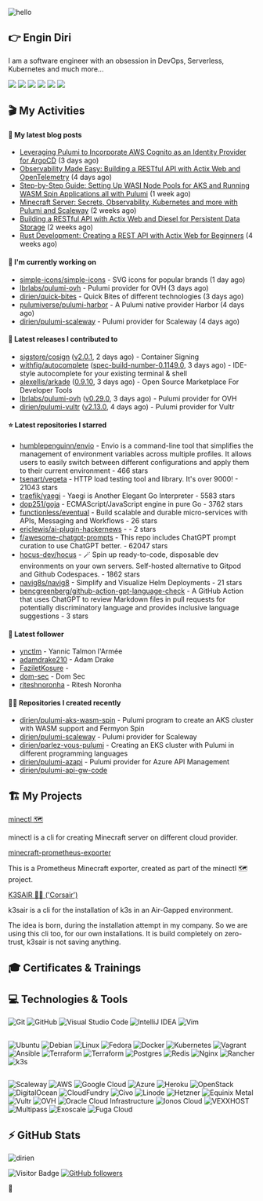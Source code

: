 ![hello](https://media.giphy.com/media/3ornk57KwDXf81rjWM/giphy.gif)

## 👉 Engin Diri

I am a software engineer with an obsession in DevOps, Serverless, Kubernetes and much more...

[![](https://img.shields.io/badge/-@__ediri-%231DA1F2?style=for-the-badge&logo=twitter&logoColor=ffffff)](https://twitter.com/_ediri)
[![](https://img.shields.io/badge/@_ediri@cloud--native.social-6364FF?style=for-the-badge&logo=mastodon&logoColor=white)](https://cloud-native.social/@_ediri)
[![](https://img.shields.io/badge/-@dirien-%23181717?style=for-the-badge&logo=github)](https://github.com/dirien)
[![](https://img.shields.io/badge/-@__ediri-E4405F?style=for-the-badge&logo=instagram&logoColor=white)](https://www.instagram.com/_ediri/)
[![](https://img.shields.io/badge/dirien-003366?style=for-the-badge&logo=linuxfoundation&logoColor=white)](https://openprofile.dev/profile/dirien)
[![](https://img.shields.io/badge/-blog.ediri.io-2962FF?style=for-the-badge&logo=hashnode&logoColor=white)](https://blog.ediri.io/)

## 🎬 My Activities

#### 📖 My latest blog posts
- [Leveraging Pulumi to Incorporate AWS Cognito as an Identity Provider for ArgoCD](https://blog.ediri.io/leveraging-pulumi-to-incorporate-aws-cognito-as-an-identity-provider-for-argocd) (3 days ago)
- [Observability Made Easy: Building a RESTful API with Actix Web and OpenTelemetry](https://blog.ediri.io/observability-made-easy-building-a-restful-api-with-actix-web-and-opentelemetry) (4 days ago)
- [Step-by-Step Guide: Setting Up WASI Node Pools for AKS and Running WASM Spin Applications all with Pulumi](https://blog.ediri.io/step-by-step-guide-setting-up-wasi-node-pools-for-aks-and-running-wasm-spin-applications-all-with-pulumi) (1 week ago)
- [Minecraft Server: Secrets, Observability, Kubernetes and more with Pulumi and Scaleway](https://blog.ediri.io/minecraft-server-secrets-observability-kubernetes-and-more-with-pulumi-and-scaleway) (2 weeks ago)
- [Building a RESTful API with Actix Web and Diesel for Persistent Data Storage](https://blog.ediri.io/building-a-restful-api-with-actix-web-and-diesel-for-persistent-data-storage) (2 weeks ago)
- [Rust Development: Creating a REST API with Actix Web for Beginners](https://blog.ediri.io/rust-development-creating-a-rest-api-with-actix-web-for-beginners) (4 weeks ago)

#### 👷 I'm currently working on

- [simple-icons/simple-icons](https://github.com/simple-icons/simple-icons) - SVG icons for popular brands (1 day ago)
- [lbrlabs/pulumi-ovh](https://github.com/lbrlabs/pulumi-ovh) - Pulumi provider for OVH (3 days ago)
- [dirien/quick-bites](https://github.com/dirien/quick-bites) - Quick Bites of different technologies (3 days ago)
- [pulumiverse/pulumi-harbor](https://github.com/pulumiverse/pulumi-harbor) - A Pulumi native provider Harbor (4 days ago)
- [dirien/pulumi-scaleway](https://github.com/dirien/pulumi-scaleway) - Pulumi provider for Scaleway (4 days ago)

#### 🚀 Latest releases I contributed to

- [sigstore/cosign](https://github.com/sigstore/cosign) ([v2.0.1](https://github.com/sigstore/cosign/releases/tag/v2.0.1), 2 days ago) - Container Signing
- [withfig/autocomplete](https://github.com/withfig/autocomplete) ([spec-build-number-0.1149.0](https://github.com/withfig/autocomplete/releases/tag/spec-build-number-0.1149.0), 3 days ago) - IDE-style autocomplete for your existing terminal &amp; shell
- [alexellis/arkade](https://github.com/alexellis/arkade) ([0.9.10](https://github.com/alexellis/arkade/releases/tag/0.9.10), 3 days ago) - Open Source Marketplace For Developer Tools
- [lbrlabs/pulumi-ovh](https://github.com/lbrlabs/pulumi-ovh) ([v0.29.0](https://github.com/lbrlabs/pulumi-ovh/releases/tag/v0.29.0), 3 days ago) - Pulumi provider for OVH
- [dirien/pulumi-vultr](https://github.com/dirien/pulumi-vultr) ([v2.13.0](https://github.com/dirien/pulumi-vultr/releases/tag/v2.13.0), 4 days ago) - Pulumi provider for Vultr

#### ⭐ Latest repositories I starred

- [humblepenguinn/envio](https://github.com/humblepenguinn/envio) - Envio is a command-line tool that simplifies the management of environment variables across multiple profiles. It allows users to easily switch between different configurations and apply them to their current environment - 466 stars
- [tsenart/vegeta](https://github.com/tsenart/vegeta) - HTTP load testing tool and library. It&#39;s over 9000! - 21043 stars
- [traefik/yaegi](https://github.com/traefik/yaegi) - Yaegi is Another Elegant Go Interpreter - 5583 stars
- [dop251/goja](https://github.com/dop251/goja) - ECMAScript/JavaScript engine in pure Go - 3762 stars
- [functionless/eventual](https://github.com/functionless/eventual) - Build scalable and durable micro-services with APIs, Messaging and Workflows - 26 stars
- [ericlewis/ai-plugin-hackernews](https://github.com/ericlewis/ai-plugin-hackernews) -  - 2 stars
- [f/awesome-chatgpt-prompts](https://github.com/f/awesome-chatgpt-prompts) - This repo includes ChatGPT prompt curation to use ChatGPT better. - 62047 stars
- [hocus-dev/hocus](https://github.com/hocus-dev/hocus) - 🪄 Spin up ready-to-code, disposable dev environments on your own servers. Self-hosted alternative to Gitpod and Github Codespaces. - 1862 stars
- [navig8s/navig8](https://github.com/navig8s/navig8) - Simplify and Visualize Helm Deployments - 21 stars
- [bencgreenberg/github-action-gpt-language-check](https://github.com/bencgreenberg/github-action-gpt-language-check) - A GitHub Action that uses ChatGPT to review Markdown files in pull requests for potentially discriminatory language and provides inclusive language suggestions - 3 stars

#### 👥 Latest follower

- [ynctlm](https://github.com/ynctlm) - Yannic Talmon l&#39;Armée
- [adamdrake210](https://github.com/adamdrake210) - Adam Drake
- [FaziletKosure](https://github.com/FaziletKosure) - 
- [dom-sec](https://github.com/dom-sec) - Dom Sec
- [riteshnoronha](https://github.com/riteshnoronha) - Ritesh Noronha

#### 👨‍💻 Repositories I created recently

- [dirien/pulumi-aks-wasm-spin](https://github.com/dirien/pulumi-aks-wasm-spin) - Pulumi program to create an AKS cluster with WASM support and Fermyon Spin
- [dirien/pulumi-scaleway](https://github.com/dirien/pulumi-scaleway) - Pulumi provider for Scaleway
- [dirien/parlez-vous-pulumi](https://github.com/dirien/parlez-vous-pulumi) - Creating an EKS cluster with Pulumi in different programming languages
- [dirien/pulumi-azapi](https://github.com/dirien/pulumi-azapi) - Pulumi provider for Azure API Management
- [dirien/pulumi-api-gw-code](https://github.com/dirien/pulumi-api-gw-code)


## 🏗️ My Projects
[minectl 🗺](https://github.com/dirien/minectl)

minectl is a cli for creating Minecraft server on different cloud provider.

[minecraft-prometheus-exporter](https://github.com/dirien/minecraft-prometheus-exporter)

This is a Prometheus Minecraft exporter, created as part of the minectl 🗺 project.

[K3SAIR 🏴‍☠️️ ('Corsair')](https://github.com/dirien/k3sair-cli)

k3sair is a cli for the installation of k3s in an Air-Gapped environment.

The idea is born, during the installation attempt in my company. So we are using this cli too, for our own
installations. It is build completely on zero-trust, k3sair is not saving anything.

## 🎓 Certificates & Trainings

<!--START_SECTION:badges-->
<!--END_SECTION:badges-->

## 💻 Technologies & Tools

![Git](https://img.shields.io/badge/git-%23F05033.svg?style=for-the-badge&logo=git&logoColor=white)
![GitHub](https://img.shields.io/badge/github-%23121011.svg?style=for-the-badge&logo=github&logoColor=white)
![Visual Studio Code](https://img.shields.io/badge/VisualStudioCode-0078d7.svg?style=for-the-badge&logo=visual-studio-code&logoColor=white)
![IntelliJ IDEA](https://img.shields.io/badge/IntelliJIDEA-000000.svg?style=for-the-badge&logo=intellij-idea&logoColor=white)
![Vim](https://img.shields.io/badge/VIM-%2311AB00.svg?style=for-the-badge&logo=vim&logoColor=white)

##

![Ubuntu](https://img.shields.io/badge/Ubuntu-E95420?style=for-the-badge&logo=ubuntu&logoColor=white)
![Debian](https://img.shields.io/badge/Debian-D70A53?style=for-the-badge&logo=debian&logoColor=white)
![Linux](https://img.shields.io/badge/Linux-FCC624?style=for-the-badge&logo=linux&logoColor=black)
![Fedora](https://img.shields.io/badge/Fedora-294172?style=for-the-badge&logo=fedora&logoColor=white)
![Docker](https://img.shields.io/badge/docker-0db7ed.svg?style=for-the-badge&logo=docker&logoColor=white)
![Kubernetes](https://img.shields.io/badge/kubernetes-326ce5.svg?style=for-the-badge&logo=kubernetes&logoColor=white)
![Vagrant](https://img.shields.io/badge/vagrant-1563FF.svg?style=for-the-badge&logo=vagrant&logoColor=white)
![Ansible](https://img.shields.io/badge/ansible-1A1918.svg?style=for-the-badge&logo=ansible&logoColor=white)
![Terraform](https://img.shields.io/badge/terraform-5835CC.svg?style=for-the-badge&logo=terraform&logoColor=white)
![Terraform](https://img.shields.io/badge/pulumi-8A3391.svg?style=for-the-badge&logo=pulumi&logoColor=white)
![Postgres](https://img.shields.io/badge/postgres-316192.svg?style=for-the-badge&logo=postgresql&logoColor=white)
![Redis](https://img.shields.io/badge/redis-DD0031.svg?style=for-the-badge&logo=redis&logoColor=white)
![Nginx](https://img.shields.io/badge/nginx-009639.svg?style=for-the-badge&logo=nginx&logoColor=white)
![Rancher](https://img.shields.io/badge/rancher-0075A8.svg?style=for-the-badge&logo=rancher&logoColor=white)
![k3s](https://img.shields.io/badge/k3s-FFC61C.svg?style=for-the-badge&logo=&logoColor=white)

##

![Scaleway](https://img.shields.io/badge/SCALEWAY-4f0599.svg?style=for-the-badge&logo=scaleway&logoColor=white)
![AWS](https://img.shields.io/badge/AWS-FF9900.svg?style=for-the-badge&logo=amazon-aws&logoColor=white)
![Google Cloud](https://img.shields.io/badge/GoogleCloud-4285F4.svg?style=for-the-badge&logo=google-cloud&logoColor=white)
![Azure](https://img.shields.io/badge/azure-0078D4.svg?style=for-the-badge&logo=microsoft-azure&logoColor=white)
![Heroku](https://img.shields.io/badge/heroku-430098.svg?style=for-the-badge&logo=heroku&logoColor=white)
![OpenStack](https://img.shields.io/badge/Openstack-f01742.svg?style=for-the-badge&logo=openstack&logoColor=white)
![DigitalOcean](https://img.shields.io/badge/DigitalOcean-0080FF.svg?style=for-the-badge&logo=DigitalOcean&logoColor=white)
![CloudFundry](https://img.shields.io/badge/CloudFoundry-0C9ED5.svg?style=for-the-badge&logo=cloudfoundry&logoColor=white)
![Civo](https://img.shields.io/badge/civo-239DFF.svg?style=for-the-badge&logo=civo&logoColor=white)
![Linode](https://img.shields.io/badge/linode-00A95C?style=for-the-badge&logo=linode&logoColor=white)
![Hetzner](https://img.shields.io/badge/hetzner-d50c2d?style=for-the-badge&logo=hetzner&logoColor=white)
![Equinix Metal](https://img.shields.io/badge/equinix--metal-d10810?style=for-the-badge&logo=equinixmetal&logoColor=white)
![Vultr](https://img.shields.io/badge/vultr-007BFC?style=for-the-badge&logo=vultr&logoColor=white)
![OVH](https://img.shields.io/badge/ovh-123F6D?style=for-the-badge&logo=ovh&logoColor=white)
![Oracle Cloud Infrastructure](https://img.shields.io/badge/Oracle_Cloud_Infrastructure-F80000?style=for-the-badge&logo=oracle&logoColor=white)
![Ionos Cloud](https://img.shields.io/badge/ionos--cloud-003D8F?style=for-the-badge&logo=ionos&logoColor=white)
![VEXXHOST](https://img.shields.io/badge/VEXXHOST-2A1659?style=for-the-badge&logo=vexxhost&logoColor=white)
![Multipass](https://img.shields.io/badge/Multipass-E95420?style=for-the-badge&logo=ubuntu&logoColor=white)
![Exoscale](https://img.shields.io/badge/Exoscale-DA291C?style=for-the-badge&logo=exoscale&logoColor=white)
![Fuga Cloud](https://img.shields.io/badge/fuga_cloud-242F4B?style=for-the-badge&logo=fugacloud&logoColor=white)

## ⚡ GitHub Stats

![dirien](https://github-readme-stats.vercel.app/api?username=dirien&show_icons=true&count_private=true&theme=dracula)

![Visitor Badge](https://visitor-badge.laobi.icu/badge?page_id=dirien)
[![GitHub followers](https://img.shields.io/github/followers/dirien.svg?style=social&label=Follow&maxAge=2592000)](https://github.com/dirien?tab=followers)

🧿
